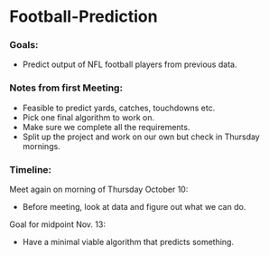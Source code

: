 # Football-Prediction
### Goals: 
* Predict output of NFL football players from previous data.

### Notes from first Meeting:
* Feasible to predict yards, catches, touchdowns etc.
* Pick one final algorithm to work on.
* Make sure we complete all the requirements.
* Split up the project and work on our own but check in Thursday mornings.

### Timeline:
Meet again on morning of Thursday October 10:
* Before meeting, look at data and figure out what we can do.

Goal for midpoint Nov. 13:
* Have a minimal viable algorithm that predicts something.
